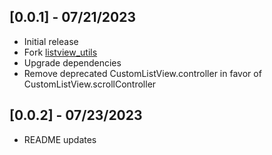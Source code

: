 ## [0.0.1] - 07/21/2023

- Initial release
- Fork [listview_utils](https://pub.dev/packages/listview_utils/)
- Upgrade dependencies
- Remove deprecated CustomListView.controller in favor of CustomListView.scrollController

## [0.0.2] - 07/23/2023

- README updates
